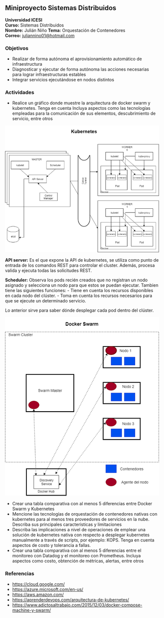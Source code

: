 ## Miniproyecto Sistemas Distribuidos

**Universidad ICESI**  
**Curso:** Sistemas Distribuidos  
**Nombre:** Julián Niño 
**Tema:**  Orquestación de Contenedores  
**Correo:** juliannino01@hotmail.com

### Objetivos
* Realizar de forma autónoma el aprovisionamiento automático de infraestructura
* Diagnosticar y ejecutar de forma autónoma las acciones necesarias para lograr infraestructuras estables
* Integrar servicios ejecutándose en nodos distintos


### Actividades
* Realice un gráfico donde muestre la arquitectura de docker swarm y kubernetes. Tenga en cuenta
Incluya aspectos como las tecnologías empleadas para la comunicación de sus elementos, descubrimiento de servicio, entre otros

![](Imagenes/Kubernetes.png) 


**API server:** Es el que expone la API de kubernetes, se utiliza como punto de entrada de los comandos REST para controlar el cluster. Además, procesa valida y ejecuta todas las solicitudes REST.

**Scheduler:** Observa los pods recién creados que no registran un nodo asignado y selecciona un nodo para que estos se puedan  ejecutar. Tambien tiene las siguientes funciones:
          - Tiene en cuenta los recursos disponibles en cada nodo del clúster.
          - Toma en cuenta los recursos necesarios para que se ejecute un determinado servicio.

Lo anterior sirve para saber dónde desplegar cada pod dentro del clúster.






![](Imagenes/DockerSwarm.png) 


* Crear una tabla comparativa con al menos 5 diferencias entre Docker Swarm y Kubernetes
* Mencione las tecnologías de orquestación de contenedores nativas con kubernetes para al menos tres proveedores de servicios en la nube. Describa sus principales características y limitaciones
* Describa las implicaciones a nivel de operaciones de emplear una solución de kubernetes nativa con respecto a desplegar kubernetes manualmente a través de scripts, por ejemplo: KOPS. Tenga en cuenta
aspectos de costo y tolerancia a fallas.
* Crear una tabla comparativa con al menos 5 diferencias entre el monitoreo con Datadog y el monitoreo con Prometheus. Incluya aspectos como costo, obtención de métricas, alertas, entre otros

### Referencias
* https://cloud.google.com/
* https://azure.microsoft.com/en-us/
* https://aws.amazon.com/
* https://aprenderdevops.com/arquitectura-de-kubernetes/
* https://www.adictosaltrabajo.com/2015/12/03/docker-compose-machine-y-swarm/
